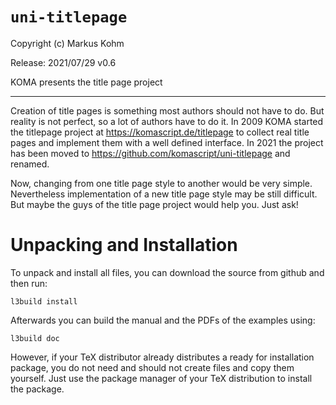 # `uni-titlepage`
Copyright (c) Markus Kohm <komascript at gmx.info>

Release:
2021/07/29 v0.6

KOMA presents the title page project

------------------------------------------------------------------------
Creation of title pages is something most authors should not have to do.
But reality is not perfect, so a lot of authors have to do it.  In 2009
KOMA started the titlepage project at <https://komascript.de/titlepage>
to collect real title pages and implement them with a well defined interface.
In 2021 the project has been moved to <https://github.com/komascript/uni-titlepage>
and renamed.

Now, changing from one title page style to another would be very
simple.  Nevertheless implementation of a new title page style may be still
difficult.  But maybe the guys of the title page project would help you.  Just
ask!

# Unpacking and Installation

To unpack and install all files, you can download the source from github
and then run:

    l3build install

Afterwards you can build the manual and the PDFs of the examples using:

    l3build doc

However, if your TeX distributor already distributes a ready for installation
package, you do not need and should not create files and copy them yourself.
Just use the package manager of your TeX distribution to install the package.

